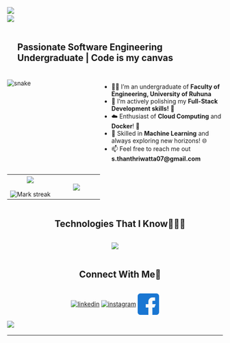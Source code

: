 
<!--horizontal divider(gradiant)-->
<img src="https://user-images.githubusercontent.com/73097560/115834477-dbab4500-a447-11eb-908a-139a6edaec5c.gif">

<!--h1 without bottom border-->
<div id="user-content-toc" align="left">
 
   <img width="500" src="https://readme-typing-svg.herokuapp.com/?font=Roboto&weight=900&size=40=true&vCenter=true&width=500&height=70&duration=4000&color=B3B3B3&lines=Hello+There!+👋;+I'm+Sandunika+Thanthriwatta!;" />
 
</div>





<!--h2 without bottom border-->
<div id="user-content-toc">
  <ul align="left">
    <summary><h2 style="display: inline-block">Passionate Software Engineering Undergraduate | Code is my canvas</h2></summary>
  </ul>
</div>

<!--- snake -->
 


<!--- snake -->
<div style="display: flex; align-items: center; justify-content: center; gap: 20px;">
  <img align="right" top="-100" height="200" width="200" src="https://octodex.github.com/images/daftpunktocat-guy.gif" alt="snake" />

  <div>
    <!--Intro start-->
    <ul>
      <li>👩‍🎓 I’m an undergraduate of <strong>Faculty of Engineering, University of Ruhuna</strong></li>
      <li>🚀 I’m actively polishing my <strong>Full-Stack Development skills!</strong> 🌟</li>
      <li>☁️ Enthusiast of <strong>Cloud Computing</strong> and <strong>Docker</strong>! 🐳</li>
      <li>🤖 Skilled in <strong>Machine Learning</strong> and always exploring new horizons! 🌐</li>
      <li>📫 Feel free to reach me out <strong>s.thanthriwatta07@gmail.com</strong></li>
    </ul>
    <!--Intro end-->
  </div>
</div>









<!--- stats & Trophy (start) -->
<p align="center">
  <!--- stats (start) -->
<table align="center">
<tr border="none">
<td width="50%" align="center">
  
  <img  align="center"  src="https://github-readme-stats.vercel.app/api?username=SandunikaThanthriwatta&theme=dark&show_icons=true&count_private=true" />
  <br></br>
  <img  title="🔥 Get streak stats for your profile at git.io/streak-stats" alt="Mark streak" src="https://github-readme-streak-stats.herokuapp.com/?user=1010nishant&theme=dark&hide_border=false" /> 
</td>

<td width="50%" align="center">

  <img  align="center"  src="https://github-readme-stats.anuraghazra1.vercel.app/api/top-langs/?username=SandunikaThanthriwatta&theme=dark&hide_border=false&no-bg=true&no-frame=true&langs_count=10"/>
  
  </td>
</tr>
</table>
<!--- stats (end) -->



</p>        
<!--- stats (end) -->


<!--h1 without bottom border-->
<div id="user-content-toc">
  <ul align="center">
    <summary><h2 style="display: inline-block">Technologies That I Know👨🏻‍💻</h2></summary>
  </ul>
</div>
<!--tech stack icons-->
<p align="center">
<a href="https://skillicons.dev">
    <img src="https://skillicons.dev/icons?i=java,py,cpp,c,javascript,react,express,css,docker,aws,html,mongodb,mysql,nodejs,php,postman,qt,redux,tailwind,tensorflow,keras&perline=14" />
  </a>
</p>


<!-- Connect with me -->
<!--h2 without bottom border-->
<div id="user-content-toc">
  <ul align="center">
    <summary><h2 style="display: inline-block">Connect With Me🤝</h2></summary>
  </ul>
</div>

<!--icons and links-->
<p align="center">
<a href="https://www.linkedin.com/in/sandunika-thanthriwatta?utm_source=share&utm_campaign=share_via&utm_content=profile&utm_medium=ios_app" target="blank"><img align="center" src="https://user-images.githubusercontent.com/88904952/234979284-68c11d7f-1acc-4f0c-ac78-044e1037d7b0.png" alt="linkedin" height="50" width="50" /></a>
<a href="https://www.instagram.com/sandunika_thanthriwatta?igsh=emlpa3RvM3Nod2x4&utm_source=qr" target="blank"><img align="center" src="https://user-images.githubusercontent.com/88904952/234981169-2dd1e58f-4b7e-468c-8213-034ba62156c3.png" alt="instagram" height="50" width="50" /></a>
<a href="https://www.facebook.com/sandunika.thanthriwatta.3?mibextid=LQQJ4d" target="blank"><img align="center" src="https://raw.githubusercontent.com/SubhadeepZilong/SubhadeepZilong/main/icons/Social/facebook.svg" alt="facebook" height="50" width="50" /></a>


</p>


<!--profile visit count-->
<!--<div align="center">-->
  
<!--[![](https://visitcount.itsvg.in/api?id=SandunikaThanthriwatta&icon=3&color=6)](https://visitcount.itsvg.in)-->
  
<!--</div>-->


<!--horizontal divider(gradiant)-->
<img src="https://user-images.githubusercontent.com/73097560/115834477-dbab4500-a447-11eb-908a-139a6edaec5c.gif">

----------------------------------------------------------------------
